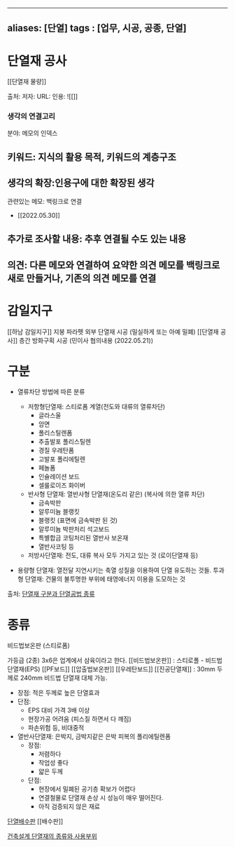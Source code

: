 
---
aliases: [단열]
tags : [업무, 시공, 공종, 단열]
---
# 단열재 공사
[[단열재 물량]]

출처: 
저자: 
URL: 
인용: 
![[]]


### 생각의 연결고리
분야: 메모의 인덱스

키워드: 지식의 활용 목적, 키워드의 계층구조
 - 

생각의 확장:인용구에 대한 확장된 생각
 - 
관련있는 메모: 백링크로 연결
 - [[2022.05.30]]

추가로 조사할 내용: 추후 연결될 수도 있는 내용
 - 

의견: 다른 메모와 연결하여 요약한 의견 메모를 백링크로 새로 만들거나, 기존의 의견 메모를 연결
 - 

# 감일지구
[[하남 감일지구]]
지붕 파라펫 외부 단열재 시공 (밀실하게 또는 아예 밀폐) [[단열재 공사]] 
층간 방화구획 시공
(민이사 협의내용 (2022.05.21))

# 구분
 - 열류차단 방법에 따른 분류
	 - 저항형단열재: 스티로폼 계열(전도와 대류의 열류차단)
		 - 글라스울
		 - 암면
		 - 폴리스틸렌폼
		 - 추출발포 폴리스틸렌
		 - 경질 우레탄폼
		 - 고발포 폴리에틸렌
		 - 페놀폼
		 - 인슐레이션 보드
		 - 셀룰로이즈 화이버
	 - 반사형 단열재: 열반사형 단열재(온도리 같은) (복사에 의한 열류 차단)
		 - 금속박판
		 - 알루미늄 블랭킷
		 - 블랭킷 (표면에 금속박판 된 것)
		 - 알루미늄 박판처리 석고보드
		 - 특별합금 코팅처리된 열반사 보온재
		 - 열반사코팅 등
	 - 저방사단열재: 전도, 대류 복사 모두 가지고 있는 것 (로이단열재 등)
 
 - 용량형 단열재: 열전달 지연시키는 축열 성질을 이용하여 단열 
유도하는 것들.
투과형 단열재: 건물의 불투명한 부위에 태영에너지 이용을 도모하는 것

출처: [단열재 구분과 단열공법 종류](https://blog.daum.net/gl4402/17079450)


# 종류
비드법보온판 (스티로폼)

가등급 (2종)
3x6은 업계에서 삼육이라고 한다.
[[비드법보온판]] : 스티로폴 - 비드법단열재(EPS)
[[PF보드]]
[[압출법보온판]]
[[우레탄보드]]
[[진공단열재]] : 30mm 두께로 240mm 비드법 단열재 대체 가능.
 - 장점: 적은 두께로 높은 단열효과
 - 단점:
	 - EPS 대비 가격 3배 이상
	 - 현장가공 어려움 (피스질 하면서 다 깨짐)
	 - 파손위험 등, 비대중적
 - 열반사단열재: 은박지, 금박지같은 은박 피복의 폴리에틸렌폼
	 - 장점:
		 - 저렴하다
		 - 작업성 좋다
		 - 얇은 두께
	 - 단점:
		 - 현장에서 밀폐된 공기층 확보가 어렵다
		 - 연결철물로 단열재 손상 시 성능이 매우 떨어진다.
		 - 아직 검증되지 않은 재료

[단열배수판](https://blog.naver.com/taejeais/222773866336) [[배수판]]

[건축설계 단열재의 종류와 사용부위](https://junshimjunshim.tistory.com/m/207)
